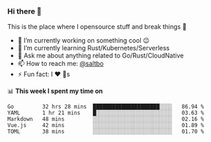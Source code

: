 ### Hi there 👋
This is the place where I opensource stuff and break things :rofl:

- 🔭 I’m currently working on something cool :wink:
- 🌱 I’m currently learning Rust/Kubernetes/Serverless
- 💬 Ask me about anything related to Go/Rust/CloudNative
- 📫 How to reach me: [@saltbo](https://twitter.com/saltbobx)
- ⚡ Fun fact: I :heart: :dog:s

📊 **This week I spent my time on**
<!--START_SECTION:waka-->
```text
Go         32 hrs 28 mins  █████████████████████░░░░   86.94 % 
YAML       1 hr 21 mins    █░░░░░░░░░░░░░░░░░░░░░░░░   03.63 % 
Markdown   48 mins         ░░░░░░░░░░░░░░░░░░░░░░░░░   02.16 % 
Vue.js     42 mins         ░░░░░░░░░░░░░░░░░░░░░░░░░   01.89 % 
TOML       38 mins         ░░░░░░░░░░░░░░░░░░░░░░░░░   01.70 %
```
<!--END_SECTION:waka-->
